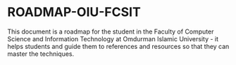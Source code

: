 # ROADMAP-OIU-FCSIT
This document is a roadmap for the student in the Faculty of Computer Science and Information Technology at Omdurman Islamic University - it helps students and guide them to references and resources so that they can master the techniques.
